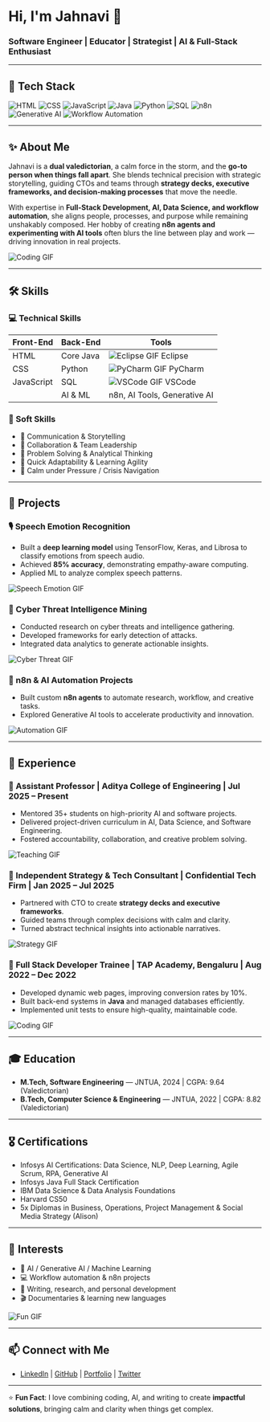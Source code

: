 # Hi, I'm Jahnavi 👋  
### Software Engineer | Educator | Strategist | AI & Full-Stack Enthusiast

---

## 🔧 Tech Stack

![HTML](https://img.shields.io/badge/HTML-E34F26?style=flat&logo=html5&logoColor=white)
![CSS](https://img.shields.io/badge/CSS-1572B6?style=flat&logo=css3&logoColor=white)
![JavaScript](https://img.shields.io/badge/JavaScript-F7DF1E?style=flat&logo=javascript&logoColor=black)
![Java](https://img.shields.io/badge/Java-007396?style=flat&logo=java&logoColor=white)
![Python](https://img.shields.io/badge/Python-3776AB?style=flat&logo=python&logoColor=white)
![SQL](https://img.shields.io/badge/SQL-4479A1?style=flat&logo=mysql&logoColor=white)
![n8n](https://img.shields.io/badge/n8n-000000?style=flat&logo=n8n&logoColor=white)
![Generative AI](https://img.shields.io/badge/Generative%20AI-FF6F61?style=flat&logo=artstation&logoColor=white)
![Workflow Automation](https://img.shields.io/badge/Workflow%20Automation-1DB954?style=flat&logo=zapier&logoColor=white)

---

## ✨ About Me
Jahnavi is a **dual valedictorian**, a calm force in the storm, and the **go-to person when things fall apart**. She blends technical precision with strategic storytelling, guiding CTOs and teams through **strategy decks, executive frameworks, and decision-making processes** that move the needle.  

With expertise in **Full-Stack Development, AI, Data Science, and workflow automation**, she aligns people, processes, and purpose while remaining unshakably composed. Her hobby of creating **n8n agents and experimenting with AI tools** often blurs the line between play and work — driving innovation in real projects.  

![Coding GIF](https://media.giphy.com/media/qgQUggAC3Pfv687qPC/giphy.gif)

---

## 🛠 Skills

### 💻 Technical Skills
| Front-End | Back-End | Tools |
|-----------|----------|-------|
| HTML      | Core Java | ![Eclipse GIF](https://media.giphy.com/media/3o7abKhOpu0NwenH3O/giphy.gif) Eclipse |
| CSS       | Python   | ![PyCharm GIF](https://media.giphy.com/media/l0HlPjezGzmq9s65O/giphy.gif) PyCharm |
| JavaScript| SQL      | ![VSCode GIF](https://media.giphy.com/media/3o6gE5aYF0HRX9bQJy/giphy.gif) VSCode |
|           | AI & ML  | n8n, AI Tools, Generative AI |

### 🤝 Soft Skills
- 📝 Communication & Storytelling  
- 🔄 Collaboration & Team Leadership  
- 🧠 Problem Solving & Analytical Thinking  
- 🚀 Quick Adaptability & Learning Agility  
- 🧘 Calm under Pressure / Crisis Navigation  

---

## 📌 Projects

### 🎙 Speech Emotion Recognition
- Built a **deep learning model** using TensorFlow, Keras, and Librosa to classify emotions from speech audio.  
- Achieved **85% accuracy**, demonstrating empathy-aware computing.  
- Applied ML to analyze complex speech patterns.  

![Speech Emotion GIF](https://media.giphy.com/media/PxSFAnuubLkSA/giphy.gif)

### 🔐 Cyber Threat Intelligence Mining
- Conducted research on cyber threats and intelligence gathering.  
- Developed frameworks for early detection of attacks.  
- Integrated data analytics to generate actionable insights.  

![Cyber Threat GIF](https://media.giphy.com/media/RDZo7znAdn2u7sAcWH/giphy.gif)

### 🤖 n8n & AI Automation Projects
- Built custom **n8n agents** to automate research, workflow, and creative tasks.  
- Explored Generative AI tools to accelerate productivity and innovation.  

![Automation GIF](https://media.giphy.com/media/xT5LMmZpXowKffgOqM/giphy.gif)

---

## 💼 Experience

### 🔹 Assistant Professor | Aditya College of Engineering | Jul 2025 – Present
- Mentored 35+ students on high-priority AI and software projects.  
- Delivered project-driven curriculum in AI, Data Science, and Software Engineering.  
- Fostered accountability, collaboration, and creative problem solving.  

![Teaching GIF](https://media.giphy.com/media/l0HlQ6pZx1n2sX0A8/giphy.gif)

### 🔹 Independent Strategy & Tech Consultant | Confidential Tech Firm | Jan 2025 – Jul 2025
- Partnered with CTO to create **strategy decks and executive frameworks**.  
- Guided teams through complex decisions with calm and clarity.  
- Turned abstract technical insights into actionable narratives.  

![Strategy GIF](https://media.giphy.com/media/3o7abKhOpu0NwenH3O/giphy.gif)

### 🔹 Full Stack Developer Trainee | TAP Academy, Bengaluru | Aug 2022 – Dec 2022
- Developed dynamic web pages, improving conversion rates by 10%.  
- Built back-end systems in **Java** and managed databases efficiently.  
- Implemented unit tests to ensure high-quality, maintainable code.  

![Coding GIF](https://media.giphy.com/media/qgQUggAC3Pfv687qPC/giphy.gif)

---

## 🎓 Education

- **M.Tech, Software Engineering** — JNTUA, 2024 | CGPA: 9.64 (Valedictorian)  
- **B.Tech, Computer Science & Engineering** — JNTUA, 2022 | CGPA: 8.82 (Valedictorian)  

---

## 🎖 Certifications

- Infosys AI Certifications: Data Science, NLP, Deep Learning, Agile Scrum, RPA, Generative AI  
- Infosys Java Full Stack Certification  
- IBM Data Science & Data Analysis Foundations  
- Harvard CS50  
- 5x Diplomas in Business, Operations, Project Management & Social Media Strategy (Alison)  

---

## 🎯 Interests
- 🤖 AI / Generative AI / Machine Learning  
- 💻 Workflow automation & n8n projects  
- 📝 Writing, research, and personal development  
- 🎬 Documentaries & learning new languages  

![Fun GIF](https://media.giphy.com/media/LaVp0AyqR5bGsC5Cbm/giphy.gif)

---

## 📫 Connect with Me
- [LinkedIn](#) | [GitHub](#) | [Portfolio](#) | [Twitter](#)

---

⭐ **Fun Fact**: I love combining coding, AI, and writing to create **impactful solutions**, bringing calm and clarity when things get complex.
